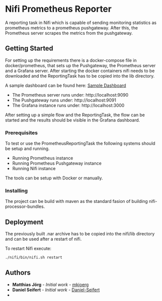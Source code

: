 # Nifi Prometheus Reporter

A reporting task in Nifi which is capable of sending monitoring statistics as 
prometheus metrics to a prometheus pushgateway. After this, the Prometheus
server scrapes the metrics from the pushgateway. 

## Getting Started

For setting up the requirements there is a docker-compose file in docker/prometheus, that sets up the Pushgateway, the Prometheus server and a Grafana server.
After starting the docker containers nifi needs to be downloaded and the ReportingTask has to be copied into the lib directory.


A sample dashboard can be found here: [Sample Dashboard](https://grafana.com/dashboards/3294)

* The Prometheus server runs under: http://localhost:9090
* The Pushgateway runs under: http://localhost:9091
* The Grafana instance runs under: http://localhost:3000

After setting up a simple flow and the ReportingTask, the flow can be started and the results should be visible in the Grafana dashboard.

### Prerequisites

To test or use the PrometheusReportingTask the following systems should be 
setup and running.
* Running Prometheus instance
* Running Prometheus Pushgateway instance
* Running Nifi instance

The tools can be setup with Docker or manually.

### Installing

The project can be build with maven as the standard fasion of building 
nifi-processor-bundles.

## Deployment

The previously built .nar archive has to be copied into the nifi/lib directory 
and can be used after a restart of nifi.

To restart Nifi execute:
```sh
./nifi/bin/nifi.sh restart

```

## Authors

* **Matthias Jörg** - *Initial work* - [mkjoerg](https://github.com/mkjoerg)
* **Daniel Seifert** - *Initial work* - [Daniel-Seifert](https://github.com/Daniel-Seifert)
* 
